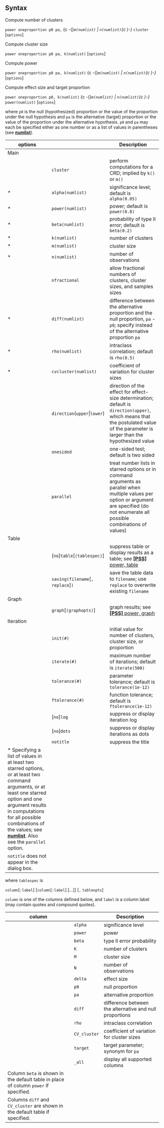 ## Syntax

Compute number of clusters

`power oneproportion p0 pa,` <span options="-(">{c
-(}_`m(numlist)` | `n(numlist)`<span
options=")-">{c )-}_ `cluster` \[`options`\]

Compute cluster size

`power oneproportion p0 pa, k(numlist)` \[`options`\]

Compute power

`power oneproportion p0 pa, k(numlist)` <span options="-(">{c
-(}_`m(numlist)` | `n(numlist)`<span
options=")-">{c )-}_ \[`options`\]

Compute effect size and target proportion

`power oneproportion p0, k(numlist)` <span options="-(">{c
-(}_`m(numlist)` | `n(numlist)`<span
options=")-">{c )-}_ `power(numlist)` \[`options`\]

where `p0` is the null (hypothesized) proportion or the value of the
proportion under the null hypothesis and `pa` is the alternative
(target) proportion or the value of the proportion under the alternative
hypothesis. `p0` and `pa` may each be specified either as one number or
as a list of values in parentheses (see
[<strong>numlist</strong>](http://www.stata.com/help.cgi?numlist)).

| options                                                                                                                                                                                                                                                                                                                                                   |                                       | Description                                                                                                                                                                                |
|-----------------------------------------------------------------------------------------------------------------------------------------------------------------------------------------------------------------------------------------------------------------------------------------------------------------------------------------------------------|---------------------------------------|--------------------------------------------------------------------------------------------------------------------------------------------------------------------------------------------|
| Main                                                                                                                                                                                                                                                                                                                                                      |                                       |                                                                                                                                                                                            |
|                                                                                                                                                                                                                                                                                                                                                           | `cluster`                             | perform computations for a CRD; implied by `k()` or `m()`                                                                                                                                  |
| \*                                                                                                                                                                                                                                                                                                                                                        | `alpha(numlist)`                      | significance level; default is `alpha(0.05)`                                                                                                                                               |
| \*                                                                                                                                                                                                                                                                                                                                                        | `power(numlist)`                      | power; default is `power(0.8)`                                                                                                                                                             |
| \*                                                                                                                                                                                                                                                                                                                                                        | `beta(numlist)`                       | probability of type II error; default is `beta(0.2)`                                                                                                                                       |
| \*                                                                                                                                                                                                                                                                                                                                                        | `k(numlist)`                          | number of clusters                                                                                                                                                                         |
| \*                                                                                                                                                                                                                                                                                                                                                        | `m(numlist)`                          | cluster size                                                                                                                                                                               |
| \*                                                                                                                                                                                                                                                                                                                                                        | `n(numlist)`                          | number of observations                                                                                                                                                                     |
|                                                                                                                                                                                                                                                                                                                                                           | `nfractional`                         | allow fractional numbers of clusters, cluster sizes, and samples sizes                                                                                                                     |
| \*                                                                                                                                                                                                                                                                                                                                                        | `diff(numlist)`                       | difference between the alternative proportion and the null proportion, `pa` - `p0`; specify instead of the alternative proportion `pa`                                                     |
| \*                                                                                                                                                                                                                                                                                                                                                        | `rho(numlist)`                        | intraclass correlation; default is `rho(0.5)`                                                                                                                                              |
| \*                                                                                                                                                                                                                                                                                                                                                        | `cvcluster(numlist)`                  | coefficient of variation for cluster sizes                                                                                                                                                 |
|                                                                                                                                                                                                                                                                                                                                                           | `direction`(`upper`\|`lower`)         | direction of the effect for effect-size determination; default is `direction(upper)`, which means that the postulated value of the parameter is larger than the hypothesized value         |
|                                                                                                                                                                                                                                                                                                                                                           | `onesided`                            | one-sided test; default is two sided                                                                                                                                                       |
|                                                                                                                                                                                                                                                                                                                                                           | `parallel`                            | treat number lists in starred options or in command arguments as parallel when multiple values per option or argument are specified (do not enumerate all possible combinations of values) |
| Table                                                                                                                                                                                                                                                                                                                                                     |                                       |                                                                                                                                                                                            |
|                                                                                                                                                                                                                                                                                                                                                           | \[`no`\]`table`\[`(tablespec)`\]  | suppress table or display results as a table; see [<strong>[PSS]</strong> power, table](http://www.stata.com/help.cgi?power_opttable)                           |
|                                                                                                                                                                                                                                                                                                                                                           | `saving(filename`\[`, replace`\]`)` | save the table data to `filename`; use `replace` to overwrite existing `filename`                                                                                                          |
| Graph                                                                                                                                                                                                                                                                                                                                                     |                                       |                                                                                                                                                                                            |
|                                                                                                                                                                                                                                                                                                                                                           | `graph`\[`(graphopts)`\]          | graph results; see [<strong>[PSS]</strong> power, graph](http://www.stata.com/help.cgi?power_optgraph)                                                          |
| Iteration                                                                                                                                                                                                                                                                                                                                                 |                                       |                                                                                                                                                                                            |
|                                                                                                                                                                                                                                                                                                                                                           | `init(#)`                             | initial value for number of clusters, cluster size, or proportion                                                                                                                          |
|                                                                                                                                                                                                                                                                                                                                                           | `iterate(#)`                          | maximum number of iterations; default is `iterate(500)`                                                                                                                                    |
|                                                                                                                                                                                                                                                                                                                                                           | `tolerance(#)`                        | parameter tolerance; default is `tolerance(1e-12)`                                                                                                                                         |
|                                                                                                                                                                                                                                                                                                                                                           | `ftolerance(#)`                       | function tolerance; default is `ftolerance(1e-12)`                                                                                                                                         |
|                                                                                                                                                                                                                                                                                                                                                           | \[`no`\]`log`                         | suppress or display iteration log                                                                                                                                                          |
|                                                                                                                                                                                                                                                                                                                                                           | \[`no`\]`dots`                        | suppress or display iterations as dots                                                                                                                                                     |
|                                                                                                                                                                                                                                                                                                                                                           | `notitle`                             | suppress the title                                                                                                                                                                         |
| \* Specifying a list of values in at least two starred options, or at least two command arguments, or at least one starred option and one argument results in computations for all possible combinations of the values; see [<strong>numlist</strong>](http://www.stata.com/help.cgi?numlist). Also see the `parallel` option. |                                       |                                                                                                                                                                                            |
| `notitle` does not appear in the dialog box.                                                                                                                                                                                                                                                                                                              |                                       |                                                                                                                                                                                            |

where `tablespec` is

`column`\[`:label`\] \[`column`\[`:label`\] \[...\]\] \[`,`
`tableopts`\]

`column` is one of the columns defined below, and `label` is a column
label (may contain quotes and compound quotes).

| column                                                                               |              | Description                                             |
|--------------------------------------------------------------------------------------|--------------|---------------------------------------------------------|
|                                                                                      | `alpha`      | significance level                                      |
|                                                                                      | `power`      | power                                                   |
|                                                                                      | `beta`       | type II error probability                               |
|                                                                                      | `K`          | number of clusters                                      |
|                                                                                      | `M`          | cluster size                                            |
|                                                                                      | `N`          | number of observations                                  |
|                                                                                      | `delta`      | effect size                                             |
|                                                                                      | `p0`         | null proportion                                         |
|                                                                                      | `pa`         | alternative proportion                                  |
|                                                                                      | `diff`       | difference between the alternative and null proportions |
|                                                                                      | `rho`        | intraclass correlation                                  |
|                                                                                      | `CV_cluster` | coefficient of variation for cluster sizes              |
|                                                                                      | `target`     | target parameter; synonym for `pa`                      |
|                                                                                      | `_all`       | display all supported columns                           |
| Column `beta` is shown in the default table in place of column `power` if specified. |              |                                                         |
| Columns `diff` and `CV_cluster` are shown in the default table if specified.         |              |                                                         |
